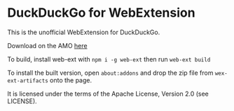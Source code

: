 # DuckDuckGo for WebExtension

This is the unofficial WebExtension for DuckDuckGo.

Download on the AMO [here](https://addons.mozilla.org/en-US/firefox/addon/unofficial-duckduckgo-webex/)

To build, install web-ext with `npm i -g web-ext` then run `web-ext build`

To install the built version, open `about:addons` and drop the zip file from `wex-ext-artifacts` onto the page.

It is licensed under the terms of the Apache License, Version 2.0 (see LICENSE).
